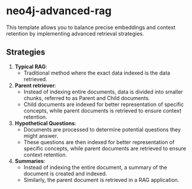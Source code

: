 # neo4j-advanced-rag

This template allows you to balance precise embeddings and context retention by implementing advanced retrieval strategies.

## Strategies

1. **Typical RAG**:
   - Traditional method where the exact data indexed is the data retrieved.
2. **Parent retriever**:
   - Instead of indexing entire documents, data is divided into smaller chunks, referred to as Parent and Child documents.
   - Child documents are indexed for better representation of specific concepts, while parent documents is retrieved to ensure context retention.
3. **Hypothetical Questions**:
   - Documents are processed to determine potential questions they might answer.
   - These questions are then indexed for better representation of specific concepts, while parent documents are retrieved to ensure context retention.
4. **Summaries**:
   - Instead of indexing the entire document, a summary of the document is created and indexed.
   - Similarly, the parent document is retrieved in a RAG application.
